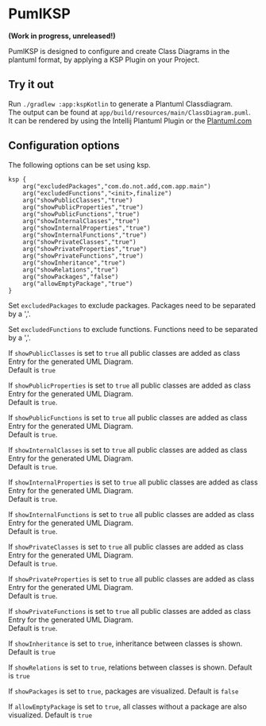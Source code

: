 # PumlKSP 
**(Work in progress, unreleased!)**

PumlKSP is designed to configure and create Class Diagrams in the plantuml format, by applying a KSP Plugin on your Project.

## Try it out
Run `./gradlew :app:kspKotlin` to generate a Plantuml Classdiagram.  
The output can be found at `app/build/resources/main/ClassDiagram.puml`.  
It can be rendered by using the Intellij Plantuml Plugin or the [Plantuml.com](https://plantuml.com/)

## Configuration options
The following options can be set using ksp.
```
ksp {
    arg("excludedPackages","com.do.not.add,com.app.main")
    arg("excludedFunctions","<init>,finalize")
    arg("showPublicClasses","true")
    arg("showPublicProperties","true")
    arg("showPublicFunctions","true")
    arg("showInternalClasses","true")
    arg("showInternalProperties","true")
    arg("showInternalFunctions","true")
    arg("showPrivateClasses","true")
    arg("showPrivateProperties","true")
    arg("showPrivateFunctions","true")
    arg("showInheritance","true")
    arg("showRelations","true")
    arg("showPackages","false")
    arg("allowEmptyPackage","true")
}
```

Set `excludedPackages` to exclude packages.
Packages need to be separated by a ','. 

Set `excludedFunctions` to exclude functions.
Functions need to be separated by a ','. 

If `showPublicClasses` is set to `true` all public classes are added as class Entry for the generated UML Diagram.  
Default is `true`

If `showPublicProperties` is set to `true` all public classes are added as class Entry for the generated UML Diagram.  
Default is `true`.

If `showPublicFunctions` is set to `true` all public classes are added as class Entry for the generated UML Diagram.  
Default is `true`.

If `showInternalClasses` is set to `true` all public classes are added as class Entry for the generated UML Diagram.  
Default is `true`.

If `showInternalProperties` is set to `true` all public classes are added as class Entry for the generated UML Diagram.  
Default is `true`.

If `showInternalFunctions` is set to `true` all public classes are added as class Entry for the generated UML Diagram.  
Default is `true`.

If `showPrivateClasses` is set to `true` all public classes are added as class Entry for the generated UML Diagram.  
Default is `true`.

If `showPrivateProperties` is set to `true` all public classes are added as class Entry for the generated UML Diagram.  
Default is `true`.

If `showPrivateFunctions` is set to `true` all public classes are added as class Entry for the generated UML Diagram.  
Default is `true`.

If `showInheritance` is set to `true`, inheritance between classes is shown.
Default is `true`

If `showRelations` is set to `true`, relations between classes is shown.
Default is `true`

If `showPackages` is set to `true`, packages are visualized.
Default is `false`

If `allowEmptyPackage` is set to `true`, all classes without a package are also visualized.
Default is `true`
